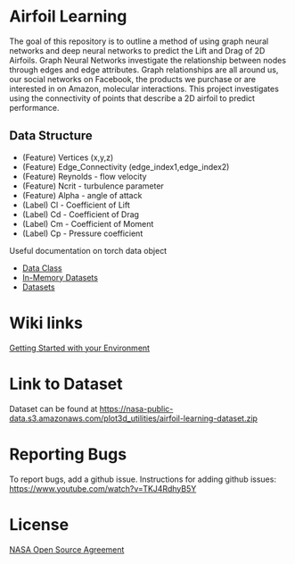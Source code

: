 # Airfoil Learning
The goal of this repository is to outline a method of using graph neural networks and deep neural networks to predict the Lift and Drag of 2D Airfoils. Graph Neural Networks investigate the relationship between nodes through edges and edge attributes. Graph relationships are all around us, our social networks on Facebook, the products we purchase or are interested in on Amazon, molecular interactions. This project investigates using the connectivity of points that describe a 2D airfoil to predict performance. 

## Data Structure

* (Feature) Vertices (x,y,z)
* (Feature) Edge_Connectivity (edge_index1,edge_index2)
* (Feature) Reynolds - flow velocity
* (Feature) Ncrit - turbulence parameter
* (Feature) Alpha - angle of attack
* (Label) Cl - Coefficient of Lift
* (Label) Cd - Coefficient of Drag
* (Label) Cm - Coefficient of Moment 
* (Label) Cp - Pressure coefficient

Useful documentation on torch data object 
* [Data Class](https://pytorch-geometric.readthedocs.io/en/latest/_modules/torch_geometric/data/data.html#Data)
* [In-Memory Datasets](https://pytorch-geometric.readthedocs.io/en/latest/notes/create_dataset.html#creating-in-memory-datasets)
* [Datasets](https://pytorch-geometric.readthedocs.io/en/latest/notes/create_dataset.html#creating-larger-datasets)


# Wiki links
[Getting Started with your Environment](https://gitlab.grc.nasa.gov/machine-learning/graph-networks/airfoil-learning/-/wikis/1.0-Getting-Started)

# Link to Dataset
Dataset can be found at https://nasa-public-data.s3.amazonaws.com/plot3d_utilities/airfoil-learning-dataset.zip 

# Reporting Bugs 
To report bugs, add a github issue. Instructions for adding github issues: https://www.youtube.com/watch?v=TKJ4RdhyB5Y

# License
[NASA Open Source Agreement](https://opensource.org/licenses/NASA-1.3)
